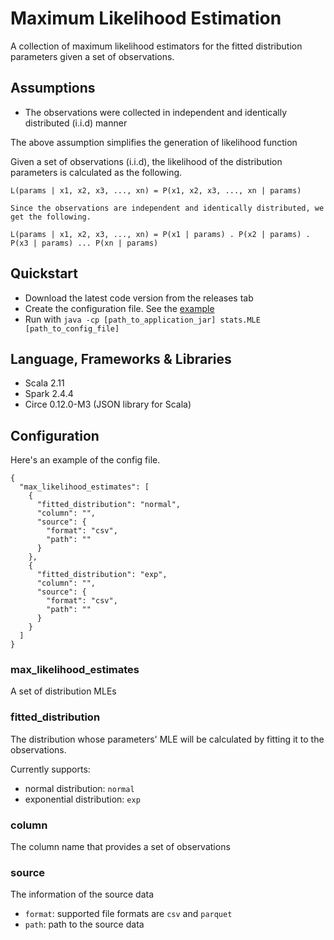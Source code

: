 # Maximum Likelihood Estimation

A collection of maximum likelihood estimators for the fitted distribution parameters given a set of observations.

## Assumptions

* The observations were collected in independent and identically distributed (i.i.d) manner

The above assumption simplifies the generation of likelihood function

Given a set of observations (i.i.d), the likelihood of the distribution parameters is calculated as the following.

```
L(params | x1, x2, x3, ..., xn) = P(x1, x2, x3, ..., xn | params)

Since the observations are independent and identically distributed, we get the following.

L(params | x1, x2, x3, ..., xn) = P(x1 | params) . P(x2 | params) . P(x3 | params) ... P(xn | params)
```

## Quickstart

* Download the latest code version from the releases tab
* Create the configuration file. See the <a href="https://github.com/albertusk95/maximum-likelihood-estimator/blob/master/src/main/resources/exampleConfig.json">example</a>
* Run with `java -cp [path_to_application_jar] stats.MLE [path_to_config_file]`

## Language, Frameworks & Libraries

* Scala 2.11
* Spark 2.4.4
* Circe 0.12.0-M3 (JSON library for Scala)

## Configuration

Here's an example of the config file.

```
{
  "max_likelihood_estimates": [
    {
      "fitted_distribution": "normal",
      "column": "",
      "source": {
        "format": "csv",
        "path": ""
      }
    },
    {
      "fitted_distribution": "exp",
      "column": "",
      "source": {
        "format": "csv",
        "path": ""
      }
    }
  ]
}
```

### max_likelihood_estimates

A set of distribution MLEs

### fitted_distribution

The distribution whose parameters' MLE will be calculated by fitting it to the observations.

Currently supports:
* normal distribution: `normal`
* exponential distribution: `exp`

### column

The column name that provides a set of observations

### source

The information of the source data
* `format`: supported file formats are `csv` and `parquet`
* `path`: path to the source data
